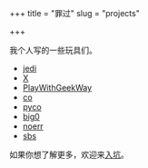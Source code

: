 +++
title = "罪过"
slug = "projects"

+++

我个人写的一些玩具们。

- [jedi](https://github.com/i0Ek3/jedi)
- [X](https://github.com/i0Ek3/X)
- [PlayWithGeekWay](https://github.com/i0Ek3/PlayWithGeekWay)
- [co](https://github.com/i0Ek3/co)
- [pyco](https://github.com/i0Ek3/pyco)
- [big0](https://github.com/i0Ek3/big0)
- [noerr](https://github.com/i0Ek3/noerr)
- [sbs](https://github.com/i0Ek3/sbs)


如果你想了解更多，欢迎来[入坑](https://github.com/i0Ek3?tab=repositories)。
